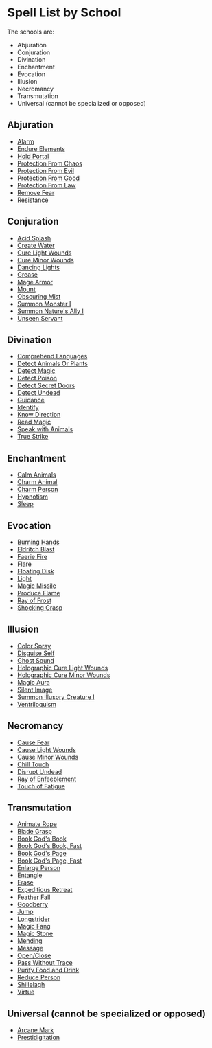 # Spell List by School

The schools are:

- Abjuration
- Conjuration
- Divination
- Enchantment
- Evocation
- Illusion
- Necromancy
- Transmutation
- Universal (cannot be specialized or opposed)

## Abjuration

- [Alarm](/Magic/A/Alarm.md)
- [Endure Elements](/Magic/E/EndureElements.md)
- [Hold Portal](/Magic/H/HoldPortal.md)
- [Protection From Chaos](/Magic/P/ProtectionFromChaos.md)
- [Protection From Evil](/Magic/P/ProtectionFromEvil.md)
- [Protection From Good](/Magic/P/ProtectionFromGood.md)
- [Protection From Law](/Magic/P/ProtectionFromLaw.md)
- [Remove Fear](/Magic/R/RemoveFear.md)
- [Resistance](/Magic/R/Resistance.md)

## Conjuration

- [Acid Splash](/Magic/A/AcidSplash.md)
- [Create Water](/Magic/C/CreateWater.md)
- [Cure Light Wounds](/Magic/C/CureLightWounds.md)
- [Cure Minor Wounds](/Magic/C/CureMinorWounds.md)
- [Dancing Lights](/Magic/D/DancingLights.md)
- [Grease](/Magic/G/Grease.md)
- [Mage Armor](/Magic/M/MageArmor.md)
- [Mount](/Magic/M/Mount.md)
- [Obscuring Mist](/Magic/O/ObscuringMist.md)
- [Summon Monster I](/Magic/S/SummonMonster1.md)
- [Summon Nature's Ally I](/Magic/S/SummonNaturesAlly1.md)
- [Unseen Servant](/Magic/U/UnseenServant.md)

## Divination

- [Comprehend Languages](/Magic/C/ComprehendLanguages.md)
- [Detect Animals Or Plants](/Magic/D/DetectAnimalsOrPlants.md)
- [Detect Magic](/Magic/D/DetectMagic.md)
- [Detect Poison](/Magic/D/DetectPoison.md)
- [Detect Secret Doors](/Magic/D/DetectSecretDoors.md)
- [Detect Undead](/Magic/D/DetectUndead.md)
- [Guidance](/Magic/G/Guidance.md)
- [Identify](/Magic/I/Identify.md)
- [Know Direction](/Magic/K/KnowDirection.md)
- [Read Magic](/Magic/R/ReadMagic.md)
- [Speak with Animals](/Magic/S/SpeakWithAnimals.md)
- [True Strike](/Magic/T/TrueStrike.md)

## Enchantment

- [Calm Animals](/Magic/C/CalmAnimals.md)
- [Charm Animal](/Magic/C/CharmAnimal.md)
- [Charm Person](/Magic/C/CharmPerson.md)
- [Hypnotism](/Magic/H/Hypnotism.md)
- [Sleep](/Magic/S/Sleep.md)

## Evocation

- [Burning Hands](/Magic/B/BurningHands.md)
- [Eldritch Blast](/Magic/E/EldritchBlast.md)
- [Faerie Fire](/Magic/F/FaerieFire.md)
- [Flare](/Magic/F/Flare.md)
- [Floating Disk](/Magic/F/FloatingDisk.md)
- [Light](/Magic/L/Light.md)
- [Magic Missile](/Magic/M/MagicMissile.md)
- [Produce Flame](/Magic/P/ProduceFlame.md)
- [Ray of Frost](/Magic/R/RayOfFrost.md)
- [Shocking Grasp](/Magic/S/ShockingGrasp.md)

## Illusion

- [Color Spray](/Magic/C/ColorSpray.md)
- [Disguise Self](/Magic/D/DisguiseSelf.md)
- [Ghost Sound](/Magic/G/GhostSound.md)
- [Holographic Cure Light Wounds](/Magic/H/HolographicCureLightWounds.md)
- [Holographic Cure Minor Wounds](/Magic/H/HolographicCureMinorWounds.md)
- [Magic Aura](/Magic/M/MagicAura.md)
- [Silent Image](/Magic/S/SilentImage.md)
- [Summon Illusory Creature I](/Magic/S/SummonIllusoryCreature1.md)
- [Ventriloquism](/Magic/V/Ventriloquism.md)

## Necromancy

- [Cause Fear](/Magic/C/CauseFear.md)
- [Cause Light Wounds](/Magic/C/CauseLightWounds.md)
- [Cause Minor Wounds](/Magic/C/CauseMinorWounds.md)
- [Chill Touch](/Magic/C/ChillTouch.md)
- [Disrupt Undead](/Magic/D/DisruptUndead.md)
- [Ray of Enfeeblement](/Magic/R/RayOfEnfeeblement.md)
- [Touch of Fatigue](/Magic/T/TouchOfFatigue.md)

## Transmutation

- [Animate Rope](/Magic/A/AnimateRope.md)
- [Blade Grasp](/Magic/B/BladeGrasp.md)
- [Book God's Book](/Magic/B/BookGodsBook.md)
- [Book God's Book, Fast](/Magic/B/BookGodsBookFast.md)
- [Book God's Page](/Magic/B/BookGodsPage.md)
- [Book God's Page, Fast](/Magic/B/BookGodsPageFast.md)
- [Enlarge Person](/Magic/E/EnlargePerson.md)
- [Entangle](/Magic/E/Entangle.md)
- [Erase](/Magic/E/Erase.md)
- [Expeditious Retreat](/Magic/E/ExpeditiousRetreat.md)
- [Feather Fall](/Magic/F/FeatherFall.md)
- [Goodberry](/Magic/G/Goodberry.md)
- [Jump](/Magic/J/Jump.md)
- [Longstrider](/Magic/L/Longstrider.md)
- [Magic Fang](/Magic/M/MagicFang.md)
- [Magic Stone](/Magic/M/MagicStone.md)
- [Mending](/Magic/M/Mending.md)
- [Message](/Magic/M/Message.md)
- [Open/Close](/Magic/O/OpenClose.md)
- [Pass Without Trace](/Magic/P/PassWithoutTrace.md)
- [Purify Food and Drink](/Magic/P/PurifyFoodAndDrink.md)
- [Reduce Person](/Magic/R/ReducePerson.md)
- [Shillelagh](/Magic/S/Shillelagh.md)
- [Virtue](/Magic/V/Virtue.md)

## Universal (cannot be specialized or opposed)

- [Arcane Mark](/Magic/A/ArcaneMark.md)
- [Prestidigitation](/Magic/P/Prestidigitation.md)
